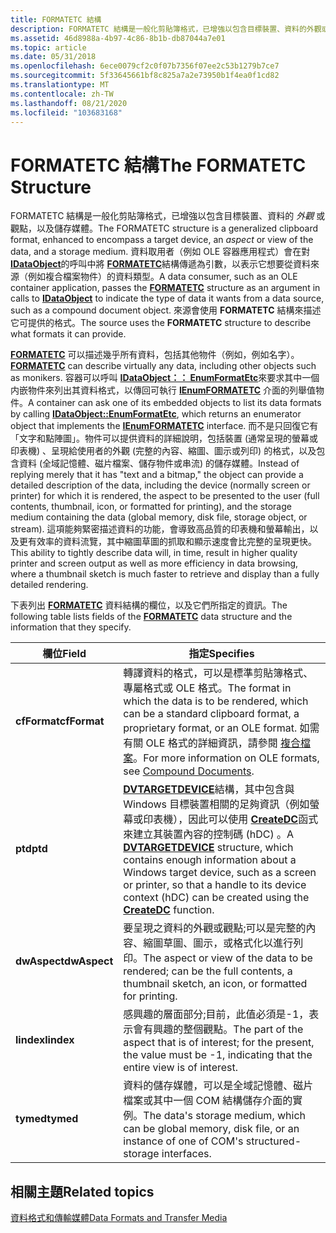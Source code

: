 ```yaml
---
title: FORMATETC 結構
description: FORMATETC 結構是一般化剪貼簿格式，已增強以包含目標裝置、資料的外觀或觀點，以及儲存媒體。
ms.assetid: 46d8988a-4b97-4c86-8b1b-db87044a7e01
ms.topic: article
ms.date: 05/31/2018
ms.openlocfilehash: 6ece0079cf2c0f07b7356f07ee2c53b1279b7ce7
ms.sourcegitcommit: 5f33645661bf8c825a7a2e73950b1f4ea0f1cd82
ms.translationtype: MT
ms.contentlocale: zh-TW
ms.lasthandoff: 08/21/2020
ms.locfileid: "103683168"
---
```

# <a name="the-formatetc-structure"></a><span data-ttu-id="ee697-103">FORMATETC 結構</span><span class="sxs-lookup"><span data-stu-id="ee697-103">The FORMATETC Structure</span></span>

<span data-ttu-id="ee697-104">FORMATETC 結構是一般化剪貼簿格式，已增強以包含目標裝置、資料的 *外觀* 或觀點，以及儲存媒體。</span><span class="sxs-lookup"><span data-stu-id="ee697-104">The FORMATETC structure is a generalized clipboard format, enhanced to encompass a target device, an *aspect* or view of the data, and a storage medium.</span></span> <span data-ttu-id="ee697-105">資料取用者（例如 OLE 容器應用程式）會在對 [**IDataObject**](/windows/desktop/api/ObjIdl/nn-objidl-idataobject)的呼叫中將 [**FORMATETC**](/windows/win32/api/objidl/ns-objidl-formatetc)結構傳遞為引數，以表示它想要從資料來源（例如複合檔案物件）的資料類型。</span><span class="sxs-lookup"><span data-stu-id="ee697-105">A data consumer, such as an OLE container application, passes the [**FORMATETC**](/windows/win32/api/objidl/ns-objidl-formatetc) structure as an argument in calls to [**IDataObject**](/windows/desktop/api/ObjIdl/nn-objidl-idataobject) to indicate the type of data it wants from a data source, such as a compound document object.</span></span> <span data-ttu-id="ee697-106">來源會使用 **FORMATETC** 結構來描述它可提供的格式。</span><span class="sxs-lookup"><span data-stu-id="ee697-106">The source uses the **FORMATETC** structure to describe what formats it can provide.</span></span>

<span data-ttu-id="ee697-107">[**FORMATETC**](/windows/win32/api/objidl/ns-objidl-formatetc) 可以描述幾乎所有資料，包括其他物件（例如，例如名字）。</span><span class="sxs-lookup"><span data-stu-id="ee697-107">[**FORMATETC**](/windows/win32/api/objidl/ns-objidl-formatetc) can describe virtually any data, including other objects such as monikers.</span></span> <span data-ttu-id="ee697-108">容器可以呼叫 [**IDataObject：： EnumFormatEtc**](/windows/desktop/api/ObjIdl/nf-objidl-idataobject-enumformatetc)來要求其中一個内嵌物件來列出其資料格式，以傳回可執行 [**IEnumFORMATETC**](/windows/desktop/api/ObjIdl/nn-objidl-ienumformatetc) 介面的列舉值物件。</span><span class="sxs-lookup"><span data-stu-id="ee697-108">A container can ask one of its embedded objects to list its data formats by calling [**IDataObject::EnumFormatEtc**](/windows/desktop/api/ObjIdl/nf-objidl-idataobject-enumformatetc), which returns an enumerator object that implements the [**IEnumFORMATETC**](/windows/desktop/api/ObjIdl/nn-objidl-ienumformatetc) interface.</span></span> <span data-ttu-id="ee697-109">而不是只回復它有「文字和點陣圖」。物件可以提供資料的詳細說明，包括裝置 (通常呈現的螢幕或印表機) 、呈現給使用者的外觀 (完整的內容、縮圖、圖示或列印) 的格式，以及包含資料 (全域記憶體、磁片檔案、儲存物件或串流) 的儲存媒體。</span><span class="sxs-lookup"><span data-stu-id="ee697-109">Instead of replying merely that it has "text and a bitmap," the object can provide a detailed description of the data, including the device (normally screen or printer) for which it is rendered, the aspect to be presented to the user (full contents, thumbnail, icon, or formatted for printing), and the storage medium containing the data (global memory, disk file, storage object, or stream).</span></span> <span data-ttu-id="ee697-110">這項能夠緊密描述資料的功能，會導致高品質的印表機和螢幕輸出，以及更有效率的資料流覽，其中縮圖草圖的抓取和顯示速度會比完整的呈現更快。</span><span class="sxs-lookup"><span data-stu-id="ee697-110">This ability to tightly describe data will, in time, result in higher quality printer and screen output as well as more efficiency in data browsing, where a thumbnail sketch is much faster to retrieve and display than a fully detailed rendering.</span></span>

<span data-ttu-id="ee697-111">下表列出 [**FORMATETC**](/windows/win32/api/objidl/ns-objidl-formatetc) 資料結構的欄位，以及它們所指定的資訊。</span><span class="sxs-lookup"><span data-stu-id="ee697-111">The following table lists fields of the [**FORMATETC**](/windows/win32/api/objidl/ns-objidl-formatetc) data structure and the information that they specify.</span></span>



| <span data-ttu-id="ee697-112">欄位</span><span class="sxs-lookup"><span data-stu-id="ee697-112">Field</span></span>                   | <span data-ttu-id="ee697-113">指定</span><span class="sxs-lookup"><span data-stu-id="ee697-113">Specifies</span></span>                                                                                                                                                                                                                                                                    |
|-------------------------|------------------------------------------------------------------------------------------------------------------------------------------------------------------------------------------------------------------------------------------------------------------------------|
| <span data-ttu-id="ee697-114">**cfFormat**</span><span class="sxs-lookup"><span data-stu-id="ee697-114">**cfFormat**</span></span><br/> | <span data-ttu-id="ee697-115">轉譯資料的格式，可以是標準剪貼簿格式、專屬格式或 OLE 格式。</span><span class="sxs-lookup"><span data-stu-id="ee697-115">The format in which the data is to be rendered, which can be a standard clipboard format, a proprietary format, or an OLE format.</span></span> <span data-ttu-id="ee697-116">如需有關 OLE 格式的詳細資訊，請參閱 [複合檔案](compound-documents.md)。</span><span class="sxs-lookup"><span data-stu-id="ee697-116">For more information on OLE formats, see [Compound Documents](compound-documents.md).</span></span><br/>                                          |
| <span data-ttu-id="ee697-117">**ptd**</span><span class="sxs-lookup"><span data-stu-id="ee697-117">**ptd**</span></span><br/>      | <span data-ttu-id="ee697-118">[**DVTARGETDEVICE**](/windows/win32/api/objidl/ns-objidl-dvtargetdevice)結構，其中包含與 Windows 目標裝置相關的足夠資訊（例如螢幕或印表機），因此可以使用 [**CreateDC**](/windows/desktop/api/wingdi/nf-wingdi-createdca)函式來建立其裝置內容的控制碼 (hDC) 。</span><span class="sxs-lookup"><span data-stu-id="ee697-118">A [**DVTARGETDEVICE**](/windows/win32/api/objidl/ns-objidl-dvtargetdevice) structure, which contains enough information about a Windows target device, such as a screen or printer, so that a handle to its device context (hDC) can be created using the [**CreateDC**](/windows/desktop/api/wingdi/nf-wingdi-createdca) function.</span></span> <br/> |
| <span data-ttu-id="ee697-119">**dwAspect**</span><span class="sxs-lookup"><span data-stu-id="ee697-119">**dwAspect**</span></span><br/> | <span data-ttu-id="ee697-120">要呈現之資料的外觀或觀點;可以是完整的內容、縮圖草圖、圖示，或格式化以進行列印。</span><span class="sxs-lookup"><span data-stu-id="ee697-120">The aspect or view of the data to be rendered; can be the full contents, a thumbnail sketch, an icon, or formatted for printing.</span></span><br/>                                                                                                                                  |
| <span data-ttu-id="ee697-121">**lindex**</span><span class="sxs-lookup"><span data-stu-id="ee697-121">**lindex**</span></span><br/>   | <span data-ttu-id="ee697-122">感興趣的層面部分;目前，此值必須是-1，表示會有興趣的整個觀點。</span><span class="sxs-lookup"><span data-stu-id="ee697-122">The part of the aspect that is of interest; for the present, the value must be -1, indicating that the entire view is of interest.</span></span><br/>                                                                                                                                |
| <span data-ttu-id="ee697-123">**tymed**</span><span class="sxs-lookup"><span data-stu-id="ee697-123">**tymed**</span></span><br/>    | <span data-ttu-id="ee697-124">資料的儲存媒體，可以是全域記憶體、磁片檔案或其中一個 COM 結構儲存介面的實例。</span><span class="sxs-lookup"><span data-stu-id="ee697-124">The data's storage medium, which can be global memory, disk file, or an instance of one of COM's structured-storage interfaces.</span></span><br/>                                                                                                                                   |



 

## <a name="related-topics"></a><span data-ttu-id="ee697-125">相關主題</span><span class="sxs-lookup"><span data-stu-id="ee697-125">Related topics</span></span>

<dl> <dt>

[<span data-ttu-id="ee697-126">資料格式和傳輸媒體</span><span class="sxs-lookup"><span data-stu-id="ee697-126">Data Formats and Transfer Media</span></span>](data-formats-and-transfer-media.md)
</dt> </dl>

 

